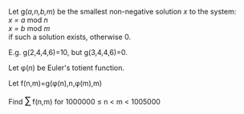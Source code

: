 <p>
Let g(<var>a,n,b,m</var>) be the smallest non-negative solution <var>x</var> to the system:<br />
<var>x = a</var> mod <var>n</var><br />
<var>x = b</var> mod <var>m</var><br />
if such a solution exists, otherwise 0.
</p>
<p>
E.g. g(2,4,4,6)=10, but g(3,4,4,6)=0.
</p>
<p>
Let φ(<var>n</var>) be Euler's totient function.
</p>
<p>
Let f(n,m)=g(φ(n),n,φ(m),m)
</p>
<p>
Find <span style="font-size:larger;"><span style="font-size:larger;">∑</span></span> f(n,m) for 1000000 ≤ n &lt; m &lt; 1005000
</p>
